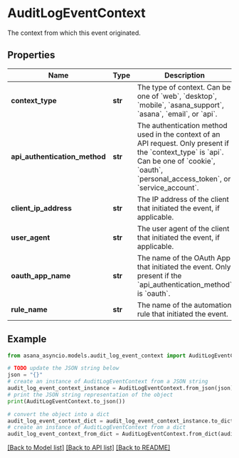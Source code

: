 # AuditLogEventContext

The context from which this event originated.

## Properties

Name | Type | Description | Notes
------------ | ------------- | ------------- | -------------
**context_type** | **str** | The type of context. Can be one of &#x60;web&#x60;, &#x60;desktop&#x60;, &#x60;mobile&#x60;, &#x60;asana_support&#x60;, &#x60;asana&#x60;, &#x60;email&#x60;, or &#x60;api&#x60;. | [optional] 
**api_authentication_method** | **str** | The authentication method used in the context of an API request. Only present if the &#x60;context_type&#x60; is &#x60;api&#x60;. Can be one of &#x60;cookie&#x60;, &#x60;oauth&#x60;, &#x60;personal_access_token&#x60;, or &#x60;service_account&#x60;. | [optional] 
**client_ip_address** | **str** | The IP address of the client that initiated the event, if applicable. | [optional] 
**user_agent** | **str** | The user agent of the client that initiated the event, if applicable. | [optional] 
**oauth_app_name** | **str** | The name of the OAuth App that initiated the event. Only present if the &#x60;api_authentication_method&#x60; is &#x60;oauth&#x60;. | [optional] 
**rule_name** | **str** | The name of the automation rule that initiated the event. | [optional] 

## Example

```python
from asana_asyncio.models.audit_log_event_context import AuditLogEventContext

# TODO update the JSON string below
json = "{}"
# create an instance of AuditLogEventContext from a JSON string
audit_log_event_context_instance = AuditLogEventContext.from_json(json)
# print the JSON string representation of the object
print(AuditLogEventContext.to_json())

# convert the object into a dict
audit_log_event_context_dict = audit_log_event_context_instance.to_dict()
# create an instance of AuditLogEventContext from a dict
audit_log_event_context_from_dict = AuditLogEventContext.from_dict(audit_log_event_context_dict)
```
[[Back to Model list]](../README.md#documentation-for-models) [[Back to API list]](../README.md#documentation-for-api-endpoints) [[Back to README]](../README.md)


